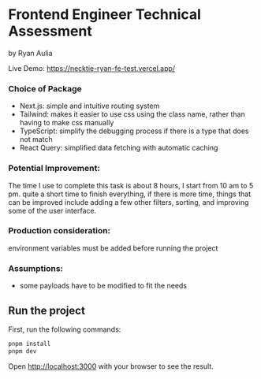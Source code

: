 # Frontend Engineer Technical Assessment

by Ryan Aulia

Live Demo: https://necktie-ryan-fe-test.vercel.app/

### Choice of Package

- Next.js: simple and intuitive routing system
- Tailwind: makes it easier to use css using the class name, rather than having to make css manually
- TypeScript: simplify the debugging process if there is a type that does not match
- React Query: simplified data fetching with automatic caching

### Potential Improvement:

The time I use to complete this task is about 8 hours, I start from 10 am to 5 pm. quite a short time to finish everything, if there is more time, things that can be improved include adding a few other filters, sorting, and improving some of the user interface.

### Production consideration:

environment variables must be added before running the project

### Assumptions:

- some payloads have to be modified to fit the needs

## Run the project

First, run the following commands:

```bash
pnpm install
pnpm dev
```

Open [http://localhost:3000](http://localhost:3000) with your browser to see the result.

